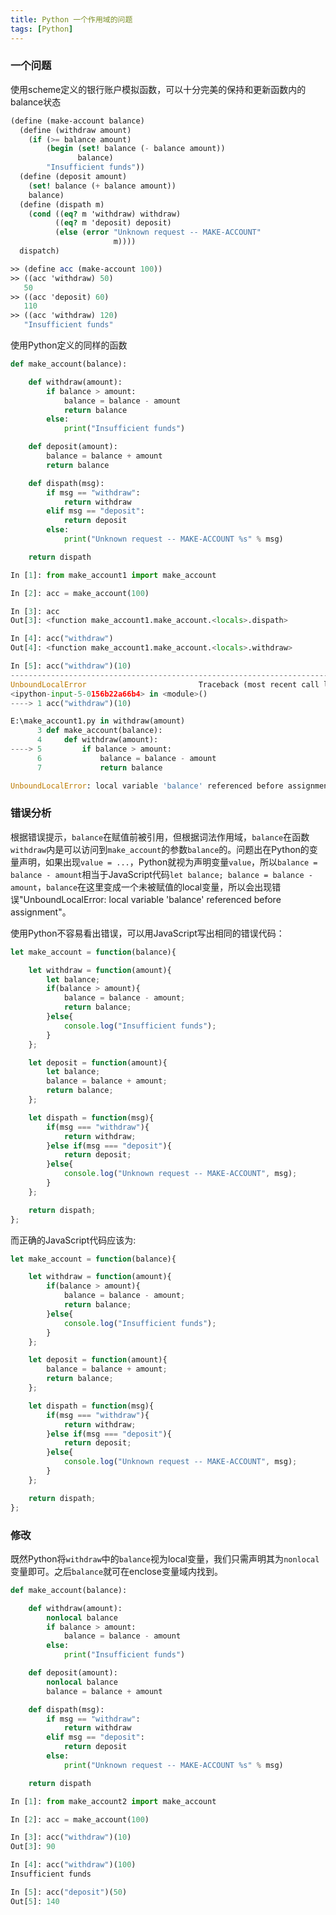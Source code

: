 ```yaml
---
title: Python 一个作用域的问题
tags: [Python]
---
```


### 一个问题

使用scheme定义的银行账户模拟函数，可以十分完美的保持和更新函数内的balance状态

``` scheme
(define (make-account balance)
  (define (withdraw amount)
    (if (>= balance amount)
        (begin (set! balance (- balance amount))
               balance)
        "Insufficient funds"))
  (define (deposit amount)
    (set! balance (+ balance amount))
    balance)
  (define (dispath m)
    (cond ((eq? m 'withdraw) withdraw)
          ((eq? m 'deposit) deposit)
          (else (error "Unknown request -- MAKE-ACCOUNT"
                       m))))
  dispatch)

>> (define acc (make-account 100))
>> ((acc 'withdraw) 50)
   50
>> ((acc 'deposit) 60)
   110
>> ((acc 'withdraw) 120)
   "Insufficient funds"
```

使用Python定义的同样的函数

``` python
def make_account(balance):

    def withdraw(amount):
        if balance > amount:
            balance = balance - amount
            return balance
        else:
            print("Insufficient funds")

    def deposit(amount):
        balance = balance + amount
        return balance

    def dispath(msg):
        if msg == "withdraw":
            return withdraw
        elif msg == "deposit":
            return deposit
        else:
            print("Unknown request -- MAKE-ACCOUNT %s" % msg)

    return dispath
```

``` python
In [1]: from make_account1 import make_account

In [2]: acc = make_account(100)

In [3]: acc
Out[3]: <function make_account1.make_account.<locals>.dispath>

In [4]: acc("withdraw")
Out[4]: <function make_account1.make_account.<locals>.withdraw>

In [5]: acc("withdraw")(10)
---------------------------------------------------------------------------
UnboundLocalError                         Traceback (most recent call last)
<ipython-input-5-0156b22a66b4> in <module>()
----> 1 acc("withdraw")(10)

E:\make_account1.py in withdraw(amount)
      3 def make_account(balance):
      4     def withdraw(amount):
----> 5         if balance > amount:
      6             balance = balance - amount
      7             return balance

UnboundLocalError: local variable 'balance' referenced before assignment
```

### 错误分析

根据错误提示，`balance`在赋值前被引用，但根据词法作用域，`balance`在函数`withdraw`内是可以访问到`make_account`的参数`balance`的。问题出在Python的变量声明，如果出现`value = ...`，Python就视为声明变量`value`，所以`balance = balance - amount`相当于JavaScript代码`let balance; balance = balance - amount`，`balance`在这里变成一个未被赋值的local变量，所以会出现错误"UnboundLocalError: local variable 'balance' referenced before assignment"。

使用Python不容易看出错误，可以用JavaScript写出相同的错误代码：

``` javascript
let make_account = function(balance){

    let withdraw = function(amount){
        let balance;
        if(balance > amount){
            balance = balance - amount;
            return balance;
        }else{
            console.log("Insufficient funds");
        }
    };

    let deposit = function(amount){
        let balance;
        balance = balance + amount;
        return balance;
    };

    let dispath = function(msg){
        if(msg === "withdraw"){
            return withdraw;
        }else if(msg === "deposit"){
            return deposit;
        }else{
            console.log("Unknown request -- MAKE-ACCOUNT", msg);
        }
    };

    return dispath;
};
```

而正确的JavaScript代码应该为:

``` javascript
let make_account = function(balance){

    let withdraw = function(amount){
        if(balance > amount){
            balance = balance - amount;
            return balance;
        }else{
            console.log("Insufficient funds");
        }
    };

    let deposit = function(amount){
        balance = balance + amount;
        return balance;
    };

    let dispath = function(msg){
        if(msg === "withdraw"){
            return withdraw;
        }else if(msg === "deposit"){
            return deposit;
        }else{
            console.log("Unknown request -- MAKE-ACCOUNT", msg);
        }
    };

    return dispath;
};
```

### 修改

既然Python将`withdraw`中的`balance`视为local变量，我们只需声明其为`nonlocal`变量即可。之后`balance`就可在enclose变量域内找到。

``` python
def make_account(balance):

    def withdraw(amount):
        nonlocal balance
        if balance > amount:
            balance = balance - amount
        else:
            print("Insufficient funds")

    def deposit(amount):
        nonlocal balance
        balance = balance + amount

    def dispath(msg):
        if msg == "withdraw":
            return withdraw
        elif msg == "deposit":
            return deposit
        else:
            print("Unknown request -- MAKE-ACCOUNT %s" % msg)

    return dispath
```

``` python
In [1]: from make_account2 import make_account

In [2]: acc = make_account(100)

In [3]: acc("withdraw")(10)
Out[3]: 90

In [4]: acc("withdraw")(100)
Insufficient funds

In [5]: acc("deposit")(50)
Out[5]: 140
```
